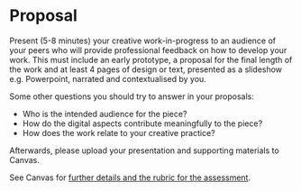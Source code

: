 # Proposal

Present (5-8 minutes) your creative work-in-progress to an audience of your peers who will provide professional feedback on how to develop your work. This must include an early prototype, a proposal for the final length of the work and at least 4 pages of design or text, presented as a slideshow e.g. Powerpoint, narrated and contextualised by you.

Some other questions you should try to answer in your proposals:
- Who is the intended audience for the piece?
- How do the digital aspects contribute meaningfully to the piece?
- How does the work relate to your creative practice?

Afterwards, please upload your presentation and supporting materials to Canvas.

See Canvas for [further details and the rubric for the assessment](https://rmit.instructure.com/courses/130722/assignments/922769).
